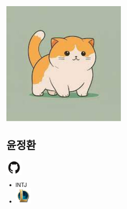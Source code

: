 <img src ="../img/yoon.jpeg" width ="300px" height="300px"></img>

# 윤정환

[<img src ="../img/github.png" width ="40px" height="40px"></img>](https://github.com/mongzino)

- INTJ
- [<img src="../img/lol-logo.png" width="40px" height="40px"></img>](https://www.op.gg/summoners/kr/%EB%8C%80%20%EC%83%81%20%ED%98%81-2023)
